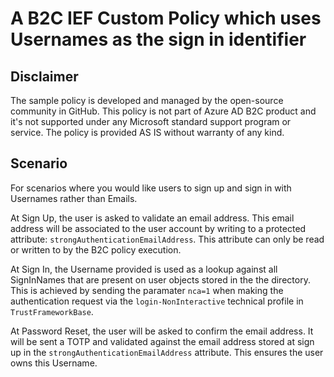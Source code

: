 # A B2C IEF Custom Policy which uses Usernames as the sign in identifier

## Disclaimer
The sample policy is developed and managed by the open-source community in GitHub. This policy is not part of Azure AD B2C product and it's not supported under any Microsoft standard support program or service. The policy is provided AS IS without warranty of any kind.

## Scenario
For scenarios where you would like users to sign up and sign in with Usernames rather than Emails.

At Sign Up, the user is asked to validate an email address. This email address will be associated to the user account by writing to a protected attribute: `strongAuthenticationEmailAddress`. This attribute can only be read or written to by the B2C policy execution.

At Sign In, the Username provided is used as a lookup against all SignInNames that are present on user objects stored in the the directory. This is achieved by sending the paramater `nca=1` when making the authentication request via the `login-NonInteractive` technical profile in `TrustFrameworkBase`. 

At Password Reset, the user will be asked to confirm the email address. It will be sent a TOTP and validated against the email address stored at sign up in the `strongAuthenticationEmailAddress` attribute. This ensures the user owns this Username.